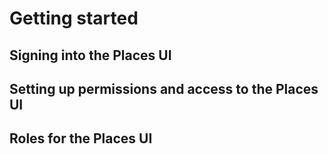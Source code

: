 # Getting started

## Signing into the Places UI

## Setting up permissions and access to the Places UI

## Roles for the Places UI

